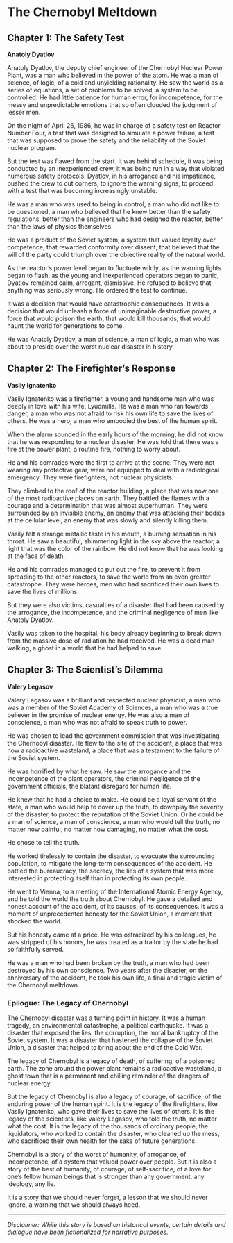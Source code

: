
# The Chernobyl Meltdown

## Chapter 1: The Safety Test

**Anatoly Dyatlov**

Anatoly Dyatlov, the deputy chief engineer of the Chernobyl Nuclear Power Plant, was a man who believed in the power of the atom. He was a man of science, of logic, of a cold and unyielding rationality. He saw the world as a series of equations, a set of problems to be solved, a system to be controlled. He had little patience for human error, for incompetence, for the messy and unpredictable emotions that so often clouded the judgment of lesser men.

On the night of April 26, 1986, he was in charge of a safety test on Reactor Number Four, a test that was designed to simulate a power failure, a test that was supposed to prove the safety and the reliability of the Soviet nuclear program.

But the test was flawed from the start. It was behind schedule, it was being conducted by an inexperienced crew, it was being run in a way that violated numerous safety protocols. Dyatlov, in his arrogance and his impatience, pushed the crew to cut corners, to ignore the warning signs, to proceed with a test that was becoming increasingly unstable.

He was a man who was used to being in control, a man who did not like to be questioned, a man who believed that he knew better than the safety regulations, better than the engineers who had designed the reactor, better than the laws of physics themselves.

He was a product of the Soviet system, a system that valued loyalty over competence, that rewarded conformity over dissent, that believed that the will of the party could triumph over the objective reality of the natural world.

As the reactor’s power level began to fluctuate wildly, as the warning lights began to flash, as the young and inexperienced operators began to panic, Dyatlov remained calm, arrogant, dismissive. He refused to believe that anything was seriously wrong. He ordered the test to continue.

It was a decision that would have catastrophic consequences. It was a decision that would unleash a force of unimaginable destructive power, a force that would poison the earth, that would kill thousands, that would haunt the world for generations to come.

He was Anatoly Dyatlov, a man of science, a man of logic, a man who was about to preside over the worst nuclear disaster in history.

## Chapter 2: The Firefighter’s Response

**Vasily Ignatenko**

Vasily Ignatenko was a firefighter, a young and handsome man who was deeply in love with his wife, Lyudmilla. He was a man who ran towards danger, a man who was not afraid to risk his own life to save the lives of others. He was a hero, a man who embodied the best of the human spirit.

When the alarm sounded in the early hours of the morning, he did not know that he was responding to a nuclear disaster. He was told that there was a fire at the power plant, a routine fire, nothing to worry about.

He and his comrades were the first to arrive at the scene. They were not wearing any protective gear, were not equipped to deal with a radiological emergency. They were firefighters, not nuclear physicists.

They climbed to the roof of the reactor building, a place that was now one of the most radioactive places on earth. They battled the flames with a courage and a determination that was almost superhuman. They were surrounded by an invisible enemy, an enemy that was attacking their bodies at the cellular level, an enemy that was slowly and silently killing them.

Vasily felt a strange metallic taste in his mouth, a burning sensation in his throat. He saw a beautiful, shimmering light in the sky above the reactor, a light that was the color of the rainbow. He did not know that he was looking at the face of death.

He and his comrades managed to put out the fire, to prevent it from spreading to the other reactors, to save the world from an even greater catastrophe. They were heroes, men who had sacrificed their own lives to save the lives of millions.

But they were also victims, casualties of a disaster that had been caused by the arrogance, the incompetence, and the criminal negligence of men like Anatoly Dyatlov.

Vasily was taken to the hospital, his body already beginning to break down from the massive dose of radiation he had received. He was a dead man walking, a ghost in a world that he had helped to save.

## Chapter 3: The Scientist’s Dilemma

**Valery Legasov**

Valery Legasov was a brilliant and respected nuclear physicist, a man who was a member of the Soviet Academy of Sciences, a man who was a true believer in the promise of nuclear energy. He was also a man of conscience, a man who was not afraid to speak truth to power.

He was chosen to lead the government commission that was investigating the Chernobyl disaster. He flew to the site of the accident, a place that was now a radioactive wasteland, a place that was a testament to the failure of the Soviet system.

He was horrified by what he saw. He saw the arrogance and the incompetence of the plant operators, the criminal negligence of the government officials, the blatant disregard for human life.

He knew that he had a choice to make. He could be a loyal servant of the state, a man who would help to cover up the truth, to downplay the severity of the disaster, to protect the reputation of the Soviet Union. Or he could be a man of science, a man of conscience, a man who would tell the truth, no matter how painful, no matter how damaging, no matter what the cost.

He chose to tell the truth.

He worked tirelessly to contain the disaster, to evacuate the surrounding population, to mitigate the long-term consequences of the accident. He battled the bureaucracy, the secrecy, the lies of a system that was more interested in protecting itself than in protecting its own people.

He went to Vienna, to a meeting of the International Atomic Energy Agency, and he told the world the truth about Chernobyl. He gave a detailed and honest account of the accident, of its causes, of its consequences. It was a moment of unprecedented honesty for the Soviet Union, a moment that shocked the world.

But his honesty came at a price. He was ostracized by his colleagues, he was stripped of his honors, he was treated as a traitor by the state he had so faithfully served.

He was a man who had been broken by the truth, a man who had been destroyed by his own conscience. Two years after the disaster, on the anniversary of the accident, he took his own life, a final and tragic victim of the Chernobyl meltdown.

### Epilogue: The Legacy of Chernobyl

The Chernobyl disaster was a turning point in history. It was a human tragedy, an environmental catastrophe, a political earthquake. It was a disaster that exposed the lies, the corruption, the moral bankruptcy of the Soviet system. It was a disaster that hastened the collapse of the Soviet Union, a disaster that helped to bring about the end of the Cold War.

The legacy of Chernobyl is a legacy of death, of suffering, of a poisoned earth. The zone around the power plant remains a radioactive wasteland, a ghost town that is a permanent and chilling reminder of the dangers of nuclear energy.

But the legacy of Chernobyl is also a legacy of courage, of sacrifice, of the enduring power of the human spirit. It is the legacy of the firefighters, like Vasily Ignatenko, who gave their lives to save the lives of others. It is the legacy of the scientists, like Valery Legasov, who told the truth, no matter what the cost. It is the legacy of the thousands of ordinary people, the liquidators, who worked to contain the disaster, who cleaned up the mess, who sacrificed their own health for the sake of future generations.

Chernobyl is a story of the worst of humanity, of arrogance, of incompetence, of a system that valued power over people. But it is also a story of the best of humanity, of courage, of self-sacrifice, of a love for one’s fellow human beings that is stronger than any government, any ideology, any lie.

It is a story that we should never forget, a lesson that we should never ignore, a warning that we should always heed.

***

*Disclaimer: While this story is based on historical events, certain details and dialogue have been fictionalized for narrative purposes.*
